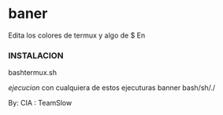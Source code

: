 # baner
Edita los colores de termux y algo de $
En

### INSTALACION ### 
bashtermux.sh

*ejecucion* 
con cualquiera de estos ejecuturas banner
bash/sh/./





By: CIA : TeamSlow
